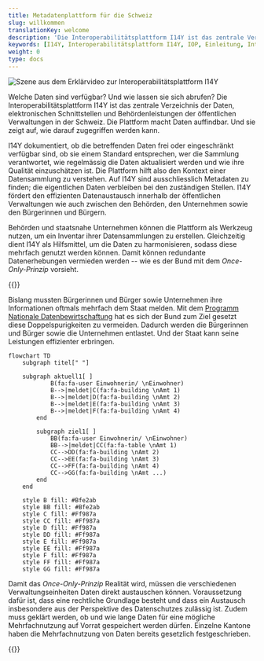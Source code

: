 ```yaml
---
title: Metadatenplattform für die Schweiz
slug: willkommen
translationKey: welcome
description: 'Die Interoperabilitätsplattform I14Y ist das zentrale Verzeichnis der Daten, elektronischen Schnittstellen und Behördenleistungen in der Schweiz. Die Plattform stellt zudem Werkzeuge zur Verfügung, damit Daten mehrfach genutzt werden können. Dies entlastet Unternehmen, Bürgerinnen und Bürger sowie die Behörden.'
keywords: [I14Y, Interoperabilitätsplattform I14Y, IOP, Einleitung, Interoperabilität, Mehrfachnutzung, Schweiz, Datensammlung, elektronische Schnittstelle, Datensammlungen, elektronische Schnittstelle, API, Once-Only-Prinzip, Sekundärnutzung von Daten, Harmonisierung, Standardisierung]
weight: 0
type: docs
---
```


![Szene aus dem Erklärvideo zur Interoperabilitätsplattform I14Y](/handbook/img/i14y-film_55.png)

Welche Daten sind verfügbar? Und wie lassen sie sich abrufen? Die Interoperabilitätsplattform I14Y ist das zentrale Verzeichnis der Daten, elektronischen Schnittstellen und Behördenleistungen der öffentlichen Verwaltungen in der Schweiz. Die Plattform macht Daten auffindbar. Und sie zeigt auf, wie darauf zugegriffen werden kann.  

I14Y dokumentiert, ob die betreffenden Daten frei oder eingeschränkt verfügbar sind, ob sie einem Standard entsprechen, wer die Sammlung verantwortet, wie regelmässig die Daten aktualisiert werden und wie ihre Qualität einzuschätzen ist. Die Plattform hilft also den Kontext einer Datensammlung zu verstehen. Auf I14Y sind ausschliesslich Metadaten zu finden; die eigentlichen Daten verbleiben bei den zuständigen Stellen. I14Y fördert den effizienten Datenaustausch innerhalb der öffentlichen Verwaltungen wie auch zwischen den Behörden, den Unternehmen sowie den Bürgerinnen und Bürgern. 

Behörden und staatsnahe Unternehmen können die Plattform als Werkzeug nutzen, um ein Inventar ihrer Datensammlungen zu erstellen. Gleichzeitig dient I14Y als Hilfsmittel, um die Daten zu harmonisieren, sodass diese mehrfach genutzt werden können. Damit können redundante Datenerhebungen vermieden werden -- wie es der Bund mit dem _Once-Only-Prinzip_ vorsieht. 

{{<alert title="Was ist das <i>Once-Only-Prinzip</i>?" color="info">}}

Bislang mussten Bürgerinnen und Bürger sowie Unternehmen ihre Informationen oftmals mehrfach dem Staat melden. Mit dem [Programm Nationale Datenbewirtschaftung](https://www.bfs.admin.ch/bfs/de/home/nadb/nadb.html) hat es sich der Bund zum Ziel gesetzt diese Doppelspurigkeiten zu vermeiden. Dadurch werden die Bürgerinnen und Bürger sowie die Unternehmen entlastet. Und der Staat kann seine Leistungen effizienter erbringen. 

```mermaid
flowchart TD
    subgraph titel[" "]
        
    subgraph aktuell1[ ]
            B(fa:fa-user Einwohnerin/ \nEinwohner)
            B-->|meldet|C(fa:fa-building \nAmt 1)
            B-->|meldet|D(fa:fa-building \nAmt 2)
            B-->|meldet|E(fa:fa-building \nAmt 3)
            B-->|meldet|F(fa:fa-building \nAmt 4)
        end
    
        subgraph ziel1[ ]
            BB(fa:fa-user Einwohnerin/ \nEinwohner)
            BB-->|meldet|CC(fa:fa-table \nAmt 1)
            CC-->DD(fa:fa-building \nAmt 2)
            CC-->EE(fa:fa-building \nAmt 3)
            CC-->FF(fa:fa-building \nAmt 4)
            CC-->GG(fa:fa-building \nAmt ...)
        end
    end
    
    style B fill: #Bfe2ab
    style BB fill: #Bfe2ab
    style C fill: #Ff987a
    style CC fill: #Ff987a
    style D fill: #Ff987a
    style DD fill: #Ff987a
    style E fill: #Ff987a
    style EE fill: #Ff987a
    style F fill: #Ff987a
    style FF fill: #Ff987a
    style GG fill: #Ff987a
```

Damit das _Once-Only-Prinzip_ Realität wird, müssen die verschiedenen Verwaltungseinheiten Daten direkt austauschen können. Voraussetzung dafür ist, dass eine rechtliche Grundlage besteht und dass ein Austausch insbesondere aus der Perspektive des Datenschutzes zulässig ist. Zudem muss geklärt werden, ob und wie lange Daten für eine mögliche Mehrfachnutzung auf Vorrat gespeichert werden dürfen. Einzelne Kantone haben die Mehrfachnutzung von Daten bereits gesetzlich festgeschrieben.  

{{</alert>}}
